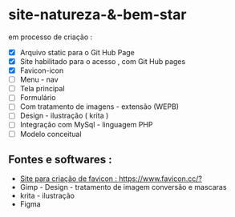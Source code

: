 # site-natureza-&-bem-star
em processo de criação :

 - [x] Arquivo static para o Git Hub Page
 - [x] Site habilitado para o acesso , com Git Hub pages
 - [x] Favicon-icon
 - [ ] Menu - nav 
 - [ ] Tela principal
 - [ ] Formulário
 - [ ] Com tratamento de imagens - extensão (WEPB)
 - [ ] Design - ilustração ( krita )
 - [ ] Integração com MySql - linguagem PHP
 - [ ] Modelo conceitual

## Fontes e softwares :
* [Site para criação de favicon : https://www.favicon.cc/? ](https://www.favicon.cc/?)
* Gimp - Design - tratamento de imagem conversão e mascaras
* krita - ilustração
* Figma
  
